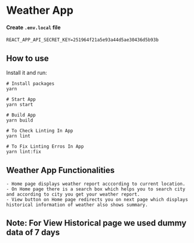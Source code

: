 # Weather App

#### Create `.env.local` file
```
REACT_APP_API_SECRET_KEY=251964f21a5e93a44d5ae30436d5b93b
```

## How to use
Install it and run:

```
# Install packages
yarn

# Start App
yarn start

# Build App
yarn build

# To Check Linting In App
yarn lint

# To Fix Linting Erros In App
yarn lint:fix
```

## Weather App Functionalities
```
- Home page displays weather report acccording to current location.
- On Home page there is a search box which helps you to search city and according to city you get your weather report.
- View button on Home page redirects you on next page which displays historical information of weather also shows summary.
```

## Note: For View Historical page we used dummy data of 7 days